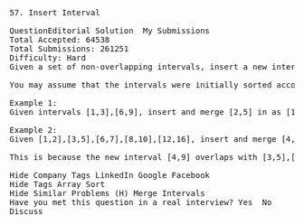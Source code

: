 <pre>
57. Insert Interval  

QuestionEditorial Solution  My Submissions
Total Accepted: 64538
Total Submissions: 261251
Difficulty: Hard
Given a set of non-overlapping intervals, insert a new interval into the intervals (merge if necessary).

You may assume that the intervals were initially sorted according to their start times.

Example 1:
Given intervals [1,3],[6,9], insert and merge [2,5] in as [1,5],[6,9].

Example 2:
Given [1,2],[3,5],[6,7],[8,10],[12,16], insert and merge [4,9] in as [1,2],[3,10],[12,16].

This is because the new interval [4,9] overlaps with [3,5],[6,7],[8,10].

Hide Company Tags LinkedIn Google Facebook
Hide Tags Array Sort
Hide Similar Problems (H) Merge Intervals
Have you met this question in a real interview? Yes  No
Discuss
</pre>
